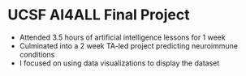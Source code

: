 # UCSF AI4ALL Final Project 
- Attended 3.5 hours of artificial intelligence lessons for 1 week
- Culminated into a 2 week TA-led project predicting neuroimmune conditions
- I focused on using data visualizations to display the dataset 
